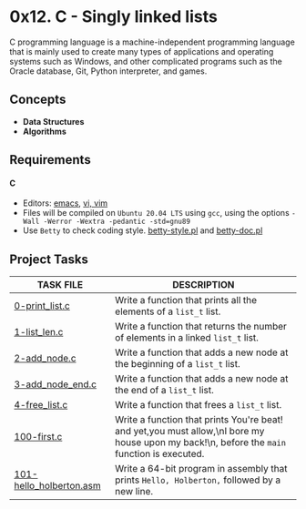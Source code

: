 
# 0x12. C - Singly linked lists

C programming language is a machine-independent programming language that is mainly used to create many types of applications and operating systems such as Windows, and other complicated programs such as the Oracle database, Git, Python interpreter, and games.

## Concepts

- __Data Structures__
- __Algorithms__

## Requirements

#### C

- Editors: [emacs](https://www.gnu.org/software/emacs/), [vi, vim](https://www.vim.org/)
- Files will be compiled on `Ubuntu 20.04 LTS` using `gcc`, using the options `-Wall -Werror -Wextra -pedantic -std=gnu89`
- Use `Betty` to check coding style. [betty-style.pl](https://github.com/holbertonschool/Betty/blob/master/betty-style.pl) and [betty-doc.pl](https://github.com/holbertonschool/Betty/blob/master/betty-doc.pl)

## Project Tasks

| TASK FILE                      | DESCRIPTION      |
|  -----------                   |  -----------     |
|[0-print_list.c](https://github.com/lebogangolifant/alx-low_level_programming/blob/master/0x12-singly_linked_lists/0-print_list.c)|Write a function that prints all the elements of a `list_t` list.|
|[1-list_len.c](https://github.com/lebogangolifant/alx-low_level_programming/blob/master/0x12-singly_linked_lists/1-list_len.c)|Write a function that returns the number of elements in a linked `list_t` list.|
|[2-add_node.c](https://github.com/lebogangolifant/alx-low_level_programming/blob/master/0x12-singly_linked_lists/2-add_node.c)|Write a function that adds a new node at the beginning of a `list_t` list.|
|[3-add_node_end.c](https://github.com/lebogangolifant/alx-low_level_programming/blob/master/0x12-singly_linked_lists/3-add_node_end.c)|Write a function that adds a new node at the end of a `list_t` list.|
|[4-free_list.c](https://github.com/lebogangolifant/alx-low_level_programming/blob/master/0x12-singly_linked_lists/4-free_list.c)|Write a function that frees a `list_t` list.|
|[100-first.c](https://github.com/lebogangolifant/alx-low_level_programming/blob/master/0x12-singly_linked_lists/100-first.c)|Write a function that prints You're beat! and yet,you must allow,\nI bore my house upon my back!\n, before the `main` function is executed.|
|[101-hello_holberton.asm](https://github.com/lebogangolifant/alx-low_level_programming/blob/master/0x12-singly_linked_lists/101-hello_holberton.asm)|Write a 64-bit program in assembly that prints `Hello, Holberton,` followed by a new line.|



